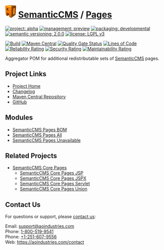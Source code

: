 # [<img src="ao-logo.png" alt="AO Logo" width="35" height="40">](https://github.com/ao-apps) [SemanticCMS](https://github.com/ao-apps/semanticcms) / [Pages](https://github.com/ao-apps/semanticcms-pages)

[![project: alpha](https://semanticcms.com/ao-badges/project-alpha.svg)](https://aoindustries.com/life-cycle#project-alpha)
[![management: preview](https://semanticcms.com/ao-badges/management-preview.svg)](https://aoindustries.com/life-cycle#management-preview)
[![packaging: developmental](https://semanticcms.com/ao-badges/packaging-developmental.svg)](https://aoindustries.com/life-cycle#packaging-developmental)  
[![semantic versioning: 2.0.0](https://semanticcms.com/ao-badges/semver-2.0.0.svg)](http://semver.org/spec/v2.0.0.html)
[![license: LGPL v3](https://semanticcms.com/ao-badges/license-lgpl-3.0.svg)](https://www.gnu.org/licenses/lgpl-3.0)

[![Build](https://github.com/ao-apps/semanticcms-pages/workflows/Build/badge.svg?branch=master)](https://github.com/ao-apps/semanticcms-pages/actions?query=workflow%3ABuild)
[![Maven Central](https://maven-badges.herokuapp.com/maven-central/com.semanticcms/semanticcms-pages/badge.svg)](https://maven-badges.herokuapp.com/maven-central/com.semanticcms/semanticcms-pages)
[![Quality Gate Status](https://sonarcloud.io/api/project_badges/measure?branch=master&project=com.semanticcms%3Asemanticcms-pages&metric=alert_status)](https://sonarcloud.io/dashboard?branch=master&id=com.semanticcms%3Asemanticcms-pages)
[![Lines of Code](https://sonarcloud.io/api/project_badges/measure?branch=master&project=com.semanticcms%3Asemanticcms-pages&metric=ncloc)](https://sonarcloud.io/component_measures?branch=master&id=com.semanticcms%3Asemanticcms-pages&metric=ncloc)  
[![Reliability Rating](https://sonarcloud.io/api/project_badges/measure?branch=master&project=com.semanticcms%3Asemanticcms-pages&metric=reliability_rating)](https://sonarcloud.io/component_measures?branch=master&id=com.semanticcms%3Asemanticcms-pages&metric=Reliability)
[![Security Rating](https://sonarcloud.io/api/project_badges/measure?branch=master&project=com.semanticcms%3Asemanticcms-pages&metric=security_rating)](https://sonarcloud.io/component_measures?branch=master&id=com.semanticcms%3Asemanticcms-pages&metric=Security)
[![Maintainability Rating](https://sonarcloud.io/api/project_badges/measure?branch=master&project=com.semanticcms%3Asemanticcms-pages&metric=sqale_rating)](https://sonarcloud.io/component_measures?branch=master&id=com.semanticcms%3Asemanticcms-pages&metric=Maintainability)

Aggregator POM for additional redistributable sets of [SemanticCMS](https://github.com/ao-apps/semanticcms) pages.

## Project Links
* [Project Home](https://semanticcms.com/pages/)
* [Changelog](https://semanticcms.com/pages/changelog)
* [Maven Central Repository](https://central.sonatype.com/search?namespace=com.semanticcms&q=a%3Asemanticcms-pages)
* [GitHub](https://github.com/ao-apps/semanticcms-pages)

## Modules
* [SemanticCMS Pages BOM](https://github.com/ao-apps/semanticcms-pages-bom)
* [SemanticCMS Pages All](https://github.com/ao-apps/semanticcms-pages-all)
* [SemanticCMS Pages Unavailable](https://github.com/ao-apps/semanticcms-pages-unavailable)

## Related Projects
* [SemanticCMS Core Pages](https://github.com/ao-apps/semanticcms-core-pages)
    * [SemanticCMS Core Pages JSP](https://github.com/ao-apps/semanticcms-core-pages-jsp)
    * [SemanticCMS Core Pages JSPX](https://github.com/ao-apps/semanticcms-core-pages-jspx)
    * [SemanticCMS Core Pages Servlet](https://github.com/ao-apps/semanticcms-core-pages-servlet)
    * [SemanticCMS Core Pages Union](https://github.com/ao-apps/semanticcms-core-pages-union)

## Contact Us
For questions or support, please [contact us](https://aoindustries.com/contact):

Email: [support@aoindustries.com](mailto:support@aoindustries.com)  
Phone: [1-800-519-9541](tel:1-800-519-9541)  
Phone: [+1-251-607-9556](tel:+1-251-607-9556)  
Web: https://aoindustries.com/contact
